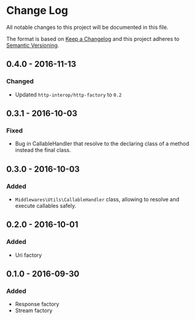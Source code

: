 # Change Log
All notable changes to this project will be documented in this file.

The format is based on [Keep a Changelog](http://keepachangelog.com/) 
and this project adheres to [Semantic Versioning](http://semver.org/).

## 0.4.0 - 2016-11-13

### Changed
* Updated `http-interop/http-factory` to `0.2`

## 0.3.1 - 2016-10-03

### Fixed
* Bug in CallableHandler that resolve to the declaring class of a method instead the final class.

## 0.3.0 - 2016-10-03

### Added
* `Middlewares\Utils\CallableHandler` class, allowing to resolve and execute callables safely.

## 0.2.0 - 2016-10-01

### Added
* Uri factory

## 0.1.0 - 2016-09-30

### Added
* Response factory
* Stream factory
